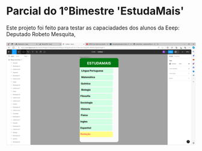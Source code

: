 # Parcial do 1°Bimestre 'EstudaMais' 

Este projeto foi feito para testar as capaciadades dos alunos da Eeep: Deputado Robeto Mesquita, 

![ft](./assets/fy.PNG)
